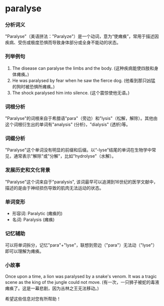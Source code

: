 # paralyse

### 分析词义

  

"Paralyse"（美语拼法："Paralyze"）是一个动词，意为“使瘫痪”，常用于描述因疾病、受伤或极度恐惧而导致身体部分或全身不能动的状态。

  

### 列举例句

  

1.  The disease can paralyse the limbs and the body. (这种疾病能使四肢和身体瘫痪。)
2.  He was paralysed by fear when he saw the fierce dog. (他看到那只凶猛的狗时被恐惧所瘫痪。)
3.  The shock paralysed him into silence. (这个震惊使他无语。)

  

### 词根分析

  

"Paralyse"的词根来自于希腊语"para"（旁边）和"lysis"（松解，解除）。其他由这个词根衍生出的单词有"analysis" (分析)，"dialysis" (透析)等。

  

### 词缀分析

  

"Paralyse"这个单词没有明显的前缀和后缀。以“-lyse”结尾的单词在生物学中常见，通常表示"解除"或"分解"，比如"hydrolyse"（水解）。

  

### 发展历史和文化背景

  

"Paralyse"这个词来自于"paralysis", 该词最早可以追溯到16世纪的医学文献中，描述的是由于神经损伤导致的肌肉无法运动的状态。

  

### 单词变形

  

*   形容词: Paralytic (瘫痪的)
*   名词: Paralysis (瘫痪)

  

### 记忆辅助

  

可以将单词拆分，记忆"para"+"lyse"，联想到旁边（"para"）无法动（"lyse"）即可以理解为瘫痪。

  

### 小故事

  

Once upon a time, a lion was paralysed by a snake's venom. It was a tragic scene as the king of the jungle could not move. (有一次，一只狮子被蛇的毒液瘫痪了。这是一幕悲剧，因为丛林之王无法移动。)

  

希望这些信息对您有所帮助！
